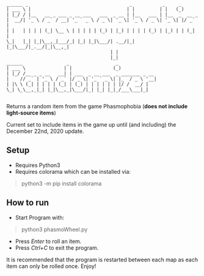 ```
______ _                                     _           _     _       
| ___ \ |                                   | |         | |   (_)      
| |_/ / |__   __ _ ___ _ __ ___   ___  _ __ | |__   ___ | |__  _  __ _ 
|  __/| '_ \ / _` / __| '_ ` _ \ / _ \| '_ \| '_ \ / _ \| '_ \| |/ _` |
| |   | | | | (_| \__ \ | | | | | (_) | |_) | | | | (_) | |_) | | (_| |
\_|   |_| |_|\__,_|___/_| |_| |_|\___/| .__/|_| |_|\___/|_.__/|_|\__,_|
                                      | |                              
                                      |_|                              
______                _                 _                              
| ___ \              | |               (_)                             
| |_/ /__ _ _ __   __| | ___  _ __ ___  _ _______ _ __                 
|    // _` | '_ \ / _` |/ _ \| '_ ` _ \| |_  / _ \ '__|                
| |\ \ (_| | | | | (_| | (_) | | | | | | |/ /  __/ |                   
\_| \_\__,_|_| |_|\__,_|\___/|_| |_| |_|_/___\___|_|                   
                                                                       
```                                                                                                                                                                      
Returns a random item from the game Phasmophobia (**does not include light-source items**)

Current set to include items in the game up until (and including) the December 22nd, 2020 update.

## Setup
- Requires Python3
- Requires colorama which can be installed via:
> python3 -m pip install colorama

## How to run
- Start Program with:
> python3 phasmoWheel.py
- Press *Enter* to roll an item.
- Press *Ctrl+C* to exit the program.

It is recommended that the program is restarted between each map as each item can only be rolled once.
Enjoy!
